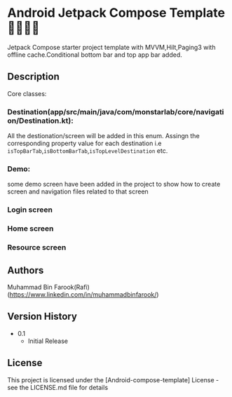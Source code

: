  # Android Jetpack Compose Template  🚀🚀🚀🚀

Jetpack Compose starter project template with MVVM,Hilt,Paging3 with offline cache.Conditional bottom bar and top app bar added.

## Description
Core classes:
### Destination(app/src/main/java/com/monstarlab/core/navigation/Destination.kt): 
All the destionation/screen will be added in this enum. Assingn the corresponding property value for each destination i.e `isTopBarTab`,`isBottomBarTab`,`isTopLevelDestination` etc.

### Demo:
some demo screen have been added in the project to show how to create screen and navigation files related to that screen 
### Login screen
### Home screen
### Resource screen


## Authors

Muhammad Bin Farook(Rafi)
(https://www.linkedin.com/in/muhammadbinfarook/)


## Version History

* 0.1
    * Initial Release

## License

This project is licensed under the [Android-compose-template] License - see the LICENSE.md file for details

